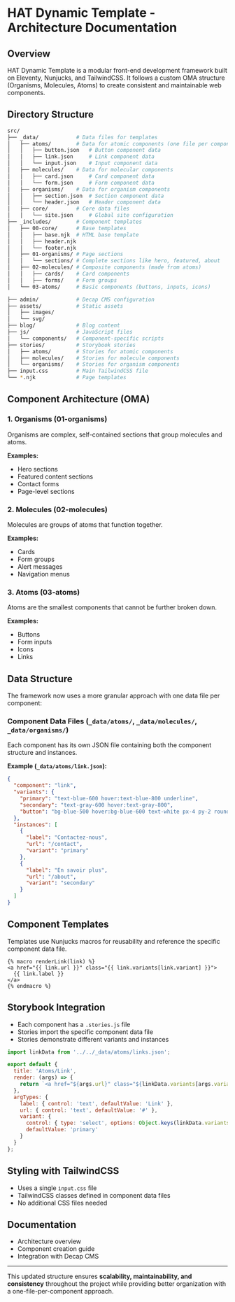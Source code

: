 # HAT Dynamic Template - Architecture Documentation

## Overview

HAT Dynamic Template is a modular front-end development framework built on Eleventy, Nunjucks, and TailwindCSS. It follows a custom OMA structure (Organisms, Molecules, Atoms) to create consistent and maintainable web components.

## Directory Structure

```sh
src/
├── _data/            # Data files for templates
│   ├── atoms/        # Data for atomic components (one file per component)
│   │   ├── button.json   # Button component data
│   │   ├── link.json     # Link component data
│   │   └── input.json    # Input component data
│   ├── molecules/    # Data for molecular components
│   │   ├── card.json     # Card component data
│   │   └── form.json     # Form component data
│   ├── organisms/    # Data for organism components
│   │   ├── section.json  # Section component data
│   │   └── header.json   # Header component data
│   ├── core/         # Core data files
│   │   └── site.json     # Global site configuration
├── _includes/        # Component templates
│   ├── 00-core/      # Base templates
│   │   ├── base.njk  # HTML base template
│   │   ├── header.njk
│   │   └── footer.njk
│   ├── 01-organisms/ # Page sections
│   │   └── sections/ # Complete sections like hero, featured, about
│   ├── 02-molecules/ # Composite components (made from atoms)
│   │   ├── cards/    # Card components
│   │   ├── forms/    # Form groups
│   └── 03-atoms/     # Basic components (buttons, inputs, icons)

├── admin/            # Decap CMS configuration
├── assets/           # Static assets
│   ├── images/
│   └── svg/
├── blog/             # Blog content
├── js/               # JavaScript files
│   └── components/   # Component-specific scripts
├── stories/          # Storybook stories
│   ├── atoms/        # Stories for atomic components
│   ├── molecules/    # Stories for molecule components
│   └── organisms/    # Stories for organism components
├── input.css         # Main TailwindCSS file
└── *.njk             # Page templates
```

## Component Architecture (OMA)

### 1. Organisms (01-organisms)

Organisms are complex, self-contained sections that group molecules and atoms.

**Examples:**

- Hero sections
- Featured content sections
- Contact forms
- Page-level sections

### 2. Molecules (02-molecules)

Molecules are groups of atoms that function together.

**Examples:**

- Cards
- Form groups
- Alert messages
- Navigation menus

### 3. Atoms (03-atoms)

Atoms are the smallest components that cannot be further broken down.

**Examples:**

- Buttons
- Form inputs
- Icons
- Links

## Data Structure

The framework now uses a more granular approach with one data file per component:

### Component Data Files (`_data/atoms/`, `_data/molecules/`, `_data/organisms/`)

Each component has its own JSON file containing both the component structure and instances.

**Example (`_data/atoms/link.json`):**

```json
{
  "component": "link",
  "variants": {
    "primary": "text-blue-600 hover:text-blue-800 underline",
    "secondary": "text-gray-600 hover:text-gray-800",
    "button": "bg-blue-500 hover:bg-blue-600 text-white px-4 py-2 rounded-lg"
  },
  "instances": [
    {
      "label": "Contactez-nous",
      "url": "/contact",
      "variant": "primary"
    },
    {
      "label": "En savoir plus",
      "url": "/about",
      "variant": "secondary"
    }
  ]
}
```

## Component Templates

Templates use Nunjucks macros for reusability and reference the specific component data file.

```njk
{% macro renderLink(link) %}
<a href="{{ link.url }}" class="{{ link.variants[link.variant] }}">
  {{ link.label }}
</a>
{% endmacro %}
```

## Storybook Integration

- Each component has a `.stories.js` file
- Stories import the specific component data file
- Stories demonstrate different variants and instances

```javascript
import linkData from '../../_data/atoms/links.json';

export default {
  title: 'Atoms/Link',
  render: (args) => {
    return `<a href="${args.url}" class="${linkData.variants[args.variant]}">${args.label}</a>`;
  },
  argTypes: {
    label: { control: 'text', defaultValue: 'Link' },
    url: { control: 'text', defaultValue: '#' },
    variant: { 
      control: { type: 'select', options: Object.keys(linkData.variants) }, 
      defaultValue: 'primary' 
    }
  }
};
```

## Styling with TailwindCSS

- Uses a single `input.css` file
- TailwindCSS classes defined in component data files
- No additional CSS files needed

## Documentation

- Architecture overview
- Component creation guide
- Integration with Decap CMS

---
This updated structure ensures **scalability, maintainability, and consistency** throughout the project while providing better organization with a one-file-per-component approach.
